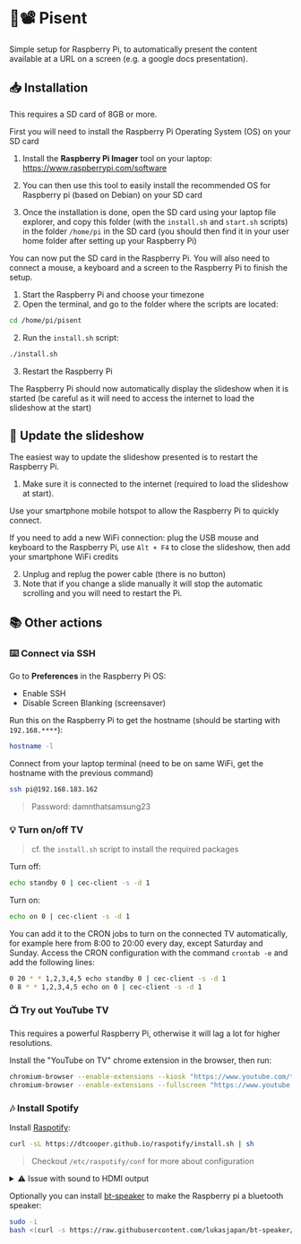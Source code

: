 # 🍓📽️ Pisent

Simple setup for Raspberry Pi, to automatically present the content available at a URL on a screen (e.g. a google docs presentation).

## 📥️ Installation

This requires a SD card of 8GB or more. 

First you will need to install the Raspberry Pi Operating System (OS) on your SD card

1. Install the **Raspberry Pi Imager** tool on your laptop: https://www.raspberrypi.com/software

2. You can then use this tool to easily install the recommended OS for Raspberry pi (based on Debian) on your SD card

3. Once the installation is done, open the SD card using your laptop file explorer, and copy this folder (with the `install.sh` and `start.sh` scripts) in the folder `/home/pi` in the SD card (you should then find it in your user home folder after setting up your Raspberry Pi)

You can now put the SD card in the Raspberry Pi. You will also need to connect a mouse, a keyboard and a screen to the Raspberry Pi to finish the setup.

1. Start the Raspberry Pi and choose your timezone
2. Open the terminal, and go to the folder where the scripts are located:

```bash
cd /home/pi/pisent
```

2. Run the `install.sh` script:

```bash
./install.sh
```

3. Restart the Raspberry Pi

The Raspberry Pi should now automatically display the slideshow when it is started (be careful as it will need to access the internet to load the slideshow at the start)

## 🔄 Update the slideshow

The easiest way to update the slideshow presented is to restart the Raspberry Pi.

1. Make sure it is connected to the internet (required to load the slideshow at start). 

Use your smartphone mobile hotspot to allow the Raspberry Pi to quickly connect.

If you need to add a new WiFi connection: plug the USB mouse and keyboard to the Raspberry Pi, use `Alt + F4` to close the slideshow, then add your smartphone WiFi credits

2. Unplug and replug the power cable (there is no button)
2. Note that if you change a slide manually it will stop the automatic scrolling and you will need to restart the Pi.

## 📚️ Other actions

### ⌨️ Connect via SSH

Go to **Preferences** in the Raspberry Pi OS:

* Enable SSH
* Disable Screen Blanking (screensaver)

Run this on the Raspberry Pi to get the hostname (should be starting with `192.168.****`):

```bash
hostname -l
```

Connect from your laptop terminal (need to be on same WiFi, get the hostname with the previous command)

```bash
ssh pi@192.168.183.162	
```

> Password: damnthatsamsung23

### 💡 Turn on/off TV

> cf. the `install.sh` script to install the required packages

Turn off:

```bash
echo standby 0 | cec-client -s -d 1
```

Turn on:

```bash
echo on 0 | cec-client -s -d 1
```

You can add it to the CRON jobs to turn on the connected TV automatically, for example here from 8:00 to 20:00 every day, except Saturday and Sunday. Access the CRON configuration with the command `crontab -e` and add the following lines:

```bash
0 20 * * 1,2,3,4,5 echo standby 0 | cec-client -s -d 1
0 8 * * 1,2,3,4,5 echo on 0 | cec-client -s -d 1
```

### 📺️ Try out YouTube TV

This requires a powerful Raspberry Pi, otherwise it will lag a lot for higher resolutions.

Install the "YouTube on TV" chrome extension in the browser, then run:

```bash
chromium-browser --enable-extensions --kiosk "https://www.youtube.com/tv"
chromium-browser --enable-extensions --fullscreen "https://www.youtube.com/tv"
```

### 🎶 Install Spotify

Install [Raspotify](https://github.com/dtcooper/raspotify):

```bash
curl -sL https://dtcooper.github.io/raspotify/install.sh | sh
```

> Checkout `/etc/raspotify/conf` for more about configuration

<details><summary>⚠️ Issue with sound to HDMI output</summary>

It might happen that Raspotify does not manage to send the audio output to the HDMI by default. To fix it you can check the list of audio devices available to LibreSpot to get the ID of the device for HDMI:

```bash
librespot --device ?
```

Then change the configuration in `/etc/raspotify/conf`:

```bash
LIBRESPOT_DEVICE="YOUR_DEVICE"
```

It might solves it, temporarily. Then after a few restart the sound from spotify will stop working. Because the people who built it did their job really wrong. How hard is it to add a small `if hdmi plugged in and jack not plugged then sound goes to hdmi`? NOT HARD, but people just do things wrong all the times

</details>

Optionally you can install [bt-speaker](https://github.com/lukasjapan/bt-speaker) to make the Raspberry pi a bluetooth speaker:

```bash
sudo -i
bash <(curl -s https://raw.githubusercontent.com/lukasjapan/bt-speaker/master/install.sh)
```
